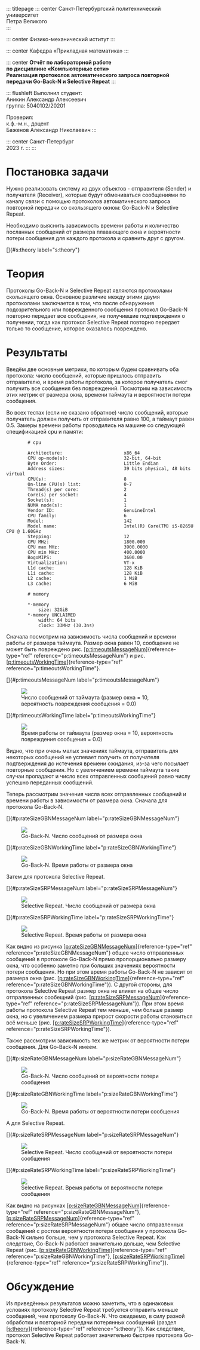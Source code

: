 ::: titlepage
::: center
Санкт-Петербургский политехнический университет\
Петра Великого\
:::

::: center
Физико-механический иститут
:::

::: center
Кафедра «Прикладная математика»
:::

::: center
**Отчёт по лабораторной работе\
по дисциплине «Компьютерные сети»\
Реализация протоколов автоматического запроса повторной передачи
Go-Back-N и Selective Repeat**
:::

::: flushleft
Выполнил студент:\
Аникин Александр Алексеевич\
группа: 5040102/20201

Проверил:\
к.ф.-м.н., доцент\
Баженов Александр Николаевич
:::

::: center
Санкт-Петербург\
2023 г.
:::
:::

# Постановка задачи

Нужно реализовать систему из двух объектов - отправителя (Sender) и
получателя (Receiver), которые будут обмениваться сообщениями по каналу
связи с помощью протоколов автоматического запроса повторной передачи со
скользящего окном: Go-Back-N и Selective Repeat.

Необходимо выяснить зависимость времени работы и количество посланных
сообщений от размера плавающего окна и вероятности потери сообщения для
каждого протокола и сравнить друг с другом.

[]{#s:theory label="s:theory"}

# Теория

Протоколы Go-Back-N и Selective Repeat являются протоколами скользящего
окна. Основное различие между этими двумя протоколами заключается в том,
что после обнаружения подозрительного или поврежденного сообщения
протокол Go-Back-N повторно передает все сообщения, не получившие
подтверждения о получении, тогда как протокол Selective Repeat повторно
передает только то сообщение, которое оказалось повреждено.

# Результаты

Введём две основные метрики, по которым будем сравнивать оба протокола:
число сообщений, которые пришлось отправить отправителю, и время работы
протокола, за которое получатель смог получить все сообщения без
повреждений. Посмотрим на зависимость этих метрик от размера окна,
времени таймаута и вероятности потери сообщения.

Во всех тестах (если не сказано обратное) число сообщений, которые
получатель должен получить от отправителя равно 100, а таймаут равен
$0.5$. Замеры времени работы проводились на машине со следующей
спецификацией cpu и памяти:

            # cpu

            Architecture:                       x86_64
            CPU op-mode(s):                     32-bit, 64-bit
            Byte Order:                         Little Endian
            Address sizes:                      39 bits physical, 48 bits virtual
            CPU(s):                             8
            On-line CPU(s) list:                0-7
            Thread(s) per core:                 2
            Core(s) per socket:                 4
            Socket(s):                          1
            NUMA node(s):                       1
            Vendor ID:                          GenuineIntel
            CPU family:                         6
            Model:                              142
            Model name:                         Intel(R) Core(TM) i5-8265U CPU @ 1.60GHz
            Stepping:                           12
            CPU MHz:                            1800.000
            CPU max MHz:                        3900.0000
            CPU min MHz:                        400.0000
            BogoMIPS:                           3600.00
            Virtualization:                     VT-x
            L1d cache:                          128 KiB
            L1i cache:                          128 KiB
            L2 cache:                           1 MiB
            L3 cache:                           6 MiB

            # memory

            *-memory                  
                size: 32GiB
            *-memory UNCLAIMED
                width: 64 bits
                clock: 33MHz (30.3ns)

Сначала посмотрим на зависимость числа сообщений и времени работы от
размера таймаута. Размер окна равен 10, сообщение не может быть
повреждено рис.
[\[p:timeoutsMessageNum\]](#p:timeoutsMessageNum){reference-type="ref"
reference="p:timeoutsMessageNum"} и рис.
[\[p:timeoutsWorkingTime\]](#p:timeoutsWorkingTime){reference-type="ref"
reference="p:timeoutsWorkingTime"}.

[]{#p:timeoutsMessageNum label="p:timeoutsMessageNum"}

<figure>
<div class="center">
<img src="./doc/img/timeoutsMessageNum.png" />
</div>
<figcaption>Число сообщений от таймаута (размер окна = 10, вероятность
повреждения сообщения = 0.0)</figcaption>
</figure>

[]{#p:timeoutsWorkingTime label="p:timeoutsWorkingTime"}

<figure>
<div class="center">
<img src="./doc/img/timeoutsWorkingTime.png" />
</div>
<figcaption>Время работы от таймаута (размер окна = 10, вероятность
повреждения сообщения = 0.0)</figcaption>
</figure>

Видно, что при очень малых значениях таймаута, отправитель для некоторых
сообщений не успевает получить от получателя подтверждения до истечения
времени ожидания, из-за чего посылает повторные сообщения. Но с
увеличением времени таймаута такие случаи пропадают и число всех
отправленных сообщений равно числу успешно переданных сообщений.

Теперь рассмотрим значения числа всех отправленных сообщений и времени
работы в зависимости от размера окна. Сначала для протокола Go-Back-N.

[]{#p:rateSizeGBNMessageNum label="p:rateSizeGBNMessageNum"}

<figure>
<div class="center">
<img src="./doc/img/rateSizeGBNMessageNum.png" />
</div>
<figcaption>Go-Back-N. Число сообщений от размера окна</figcaption>
</figure>

[]{#p:rateSizeGBNWorkingTime label="p:rateSizeGBNWorkingTime"}

<figure>
<div class="center">
<img src="./doc/img/rateSizeGBNWorkingTime.png" />
</div>
<figcaption>Go-Back-N. Время работы от размера окна</figcaption>
</figure>

Затем для протокола Selective Repeat.

[]{#p:rateSizeSRPMessageNum label="p:rateSizeSRPMessageNum"}

<figure>
<div class="center">
<img src="./doc/img/rateSizeSRPMessageNum.png" />
</div>
<figcaption>Selective Repeat. Число сообщений от размера
окна</figcaption>
</figure>

[]{#p:rateSizeSRPWorkingTime label="p:rateSizeSRPWorkingTime"}

<figure>
<div class="center">
<img src="./doc/img/rateSizeSRPWorkingTime.png" />
</div>
<figcaption>Selective Repeat. Время работы от размера окна</figcaption>
</figure>

Как видно из рисунка
[\[p:rateSizeGBNMessageNum\]](#p:rateSizeGBNMessageNum){reference-type="ref"
reference="p:rateSizeGBNMessageNum"} общее число отправленных сообщений
в протоколе Go-Back-N прямо пропорционально размеру окна, что особенно
заметно при больших значениях вероятности потери сообщения. Но при этом
время работы Go-Back-N не зависит от размера окна (рис.
[\[p:rateSizeGBNWorkingTime\]](#p:rateSizeGBNWorkingTime){reference-type="ref"
reference="p:rateSizeGBNWorkingTime"}). С другой стороны, для протокола
Selective Repeat размер окна не влияет на общее число отпралвенных
сообещний (рис.
[\[p:rateSizeSRPMessageNum\]](#p:rateSizeSRPMessageNum){reference-type="ref"
reference="p:rateSizeSRPMessageNum"}). При этом время работы протокола
Selective Repeat тем меньше, чем больше размер окна, но с увеличением
размера прирост скорости работы становиться всё меньше (рис.
[\[p:rateSizeSRPWorkingTime\]](#p:rateSizeSRPWorkingTime){reference-type="ref"
reference="p:rateSizeSRPWorkingTime"}).

Также рассмотрим зависимость тех же метрик от вероятности потери
сообщения. Для Go-Back-N имеем.

[]{#p:sizeRateGBNMessageNum label="p:sizeRateGBNMessageNum"}

<figure>
<div class="center">
<img src="./doc/img/sizeRateGBNMessageNum.png" />
</div>
<figcaption>Go-Back-N. Число сообщений от вероятности потери
сообщения</figcaption>
</figure>

[]{#p:sizeRateGBNWorkingTime label="p:sizeRateGBNWorkingTime"}

<figure>
<div class="center">
<img src="./doc/img/sizeRateGBNWorkingTime.png" />
</div>
<figcaption>Go-Back-N. Время работы от вероятности потери
сообщения</figcaption>
</figure>

А для Selective Repeat.

[]{#p:sizeRateSRPMessageNum label="p:sizeRateSRPMessageNum"}

<figure>
<div class="center">
<img src="./doc/img/sizeRateSRPMessageNum.png" />
</div>
<figcaption>Selective Repeat. Число сообщений от вероятности потери
сообщения</figcaption>
</figure>

[]{#p:sizeRateSRPWorkingTime label="p:sizeRateSRPWorkingTime"}

<figure>
<div class="center">
<img src="./doc/img/sizeRateSRPWorkingTime.png" />
</div>
<figcaption>Selective Repeat. Время работы от вероятности потери
сообщения</figcaption>
</figure>

Как видно на рисунках
[\[p:sizeRateGBNMessageNum\]](#p:sizeRateGBNMessageNum){reference-type="ref"
reference="p:sizeRateGBNMessageNum"},
[\[p:sizeRateSRPMessageNum\]](#p:sizeRateSRPMessageNum){reference-type="ref"
reference="p:sizeRateSRPMessageNum"} общее число отправленных сообщений
с ростом вероятности потери сообщения у протокола Go-Back-N сильно
больше, чем у протокола Selective Repeat. Как следствие, Go-Back-N
работает значительно дольше, чем Selective Repeat (рис.
[\[p:sizeRateGBNWorkingTime\]](#p:sizeRateGBNWorkingTime){reference-type="ref"
reference="p:sizeRateGBNWorkingTime"},
[\[p:sizeRateSRPWorkingTime\]](#p:sizeRateSRPWorkingTime){reference-type="ref"
reference="p:sizeRateSRPWorkingTime"}).

# Обсуждение

Из приведённых результатов можно заметить, что в одинаковых условиях
протоколу Selective Repeat требуется отправить меньше сообщений, чем
протоколу Go-Back-N. Что ожидаемо, в силу разной обработки и повторной
передачи потерянных сообщений (раздел
[\[s:theory\]](#s:theory){reference-type="ref" reference="s:theory"}).
Как следствие, протокол Selective Repeat работает значительно быстрее
протокола Go-Back-N.
